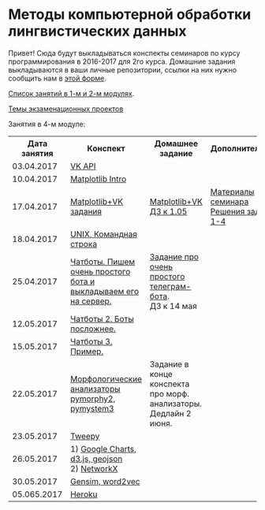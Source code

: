 # Методы компьютерной обработки лингвистических данных

Привет!
Сюда будут выкладываться конспекты семинаров по курсу программирования в 2016-2017 для 2го курса. 
Домашние задания выкладываются в ваши личные репозитории, ссылки на них нужно сообщить нам в [этой форме](https://docs.google.com/forms/d/e/1FAIpQLSdXLd6WhYxHNU3SG6qLY-HObd6ZXGFfeHLpU-sHz3KsfDiXXw/viewform?c=0&w=1).

[Список занятий в 1-м и 2-м модулях](https://github.com/elmiram/2016learnpython/blob/master/%D0%97%D0%B0%D0%BD%D1%8F%D1%82%D0%B8%D1%8F%20%D0%B2%201-%D0%BC%20%D1%81%D0%B5%D0%BC%D0%B5%D1%81%D1%82%D1%80%D0%B5.md).

[Темы экзаменационных проектов](https://docs.google.com/spreadsheets/d/16_76-1h9oaRiYugsw3n38_ZbyGVMDD8vzP5xlLvpBIY/edit?usp=sharing)

Занятия в 4-м модуле:

<table>
  <tr>
    <th>Дата занятия</th>
    <th>Конспект</th>
    <th>Домашнее задание</th>
    <th>Дополнительное</th>
  </tr>
  <tr>
    <td>03.04.2017</td>
    <td><a href="https://github.com/elmiram/2016learnpython/blob/master/VK%20API%20%D0%A7%D0%B0%D1%81%D1%82%D1%8C%201.ipynb">VK API</a></td>
    <td></td>
    <td></td>
  </tr>
  <tr>
    <td>10.04.2017</td>
    <td><a href="https://github.com/elmiram/2016learnpython/blob/master/Matplotlib.ipynb">Matplotlib Intro</a></td>
    <td></td>
    <td></td>
  </tr>
  <tr>
    <td>17.04.2017</td>
    <td><a href="https://github.com/elmiram/2016learnpython/blob/master/matplotlib%2Bvk.md">Matplotlib+VK задания</a></td>
    <td><a href="https://github.com/elmiram/2016learnpython/blob/master/matplotlib+vk+homework.md">Matplotlib+VK <br>ДЗ к 1.05</a></td>
    <td><a href="https://github.com/elmiram/2016learnpython/blob/master/VK%20%2B%20matplotlib.ipynb">Материалы семинара</a><br>
        <a href="https://github.com/elmiram/2016learnpython/blob/master/Matplotlib%2BVK.ipynb">Решения заданий 1-4</a></td>
  </tr>
  <tr>
    <td>18.04.2017</td>
    <td><a href="https://github.com/elmiram/2016learnpython/blob/master/%D0%9A%D0%BE%D0%BC%D0%B0%D0%BD%D0%B4%D0%BD%D0%B0%D1%8F%20%D1%81%D1%82%D1%80%D0%BE%D0%BA%D0%B0%20UNIX%2C%20%D0%BB%D0%BE%D0%B3%D0%B8%D0%BD%20%D0%BD%D0%B0%20%D1%81%D0%B5%D1%80%D0%B2%D0%B5%D1%80%D0%B5.md">UNIX, Командная строка</a></td>
    <td></td>
    <td></td>
  </tr>
  <tr>
    <td>25.04.2017</td>
    <td><a href="https://github.com/elmiram/2016learnpython/blob/master/TelegramBot1.ipynb">Чатботы. Пишем очень простого бота и выкладываем его на сервер.</a></td>
    <td><a href="https://github.com/elmiram/2016learnpython/blob/master/telegram_bot.md">Задание про очень простого телеграм-бота</a>.<br>ДЗ к 14 мая</td>
    <td></td>
  </tr>
  <tr>
    <td>12.05.2017</td>
    <td><a href="https://github.com/elmiram/2016learnpython/blob/master/TelegramBot2.ipynb">Чатботы 2. Боты посложнее.</a></td>
    <td></td>
    <td></td>
  </tr>
    <tr>
    <td>15.05.2017</td>
    <td><a href="https://github.com/elmiram/2016learnpython/blob/master/TelegramBot3.ipynb">Чатботы 3. Пример.</a></td>
    <td></td>
    <td></td>
  </tr>
    <tr>
    <td>22.05.2017</td>
    <td><a href="https://github.com/elmiram/2016learnpython/blob/master/pymorphy2%2C%20pymystem3.ipynb">Морфологические анализаторы pymorphy2, pymystem3</a></td>
    <td>Задание в конце конспекта про морф. анализаторы. <br/>Дедлайн 2 июня.</td>
    <td></td>
    </tr>
    <tr>
    <td>23.05.2017</td>
    <td><a href="https://github.com/elmiram/2016learnpython/blob/master/Tweepy.ipynb">Tweepy</a></td>
    <td></td>
    <td></td>
    </tr>
    <tr>
    <td>26.05.2017</td>
    <td>1) <a href="https://github.com/elmiram/2016learnpython/blob/master/%D0%98%D0%BD%D1%82%D0%B5%D1%80%D0%B0%D0%BA%D1%82%D0%B8%D0%B2%D0%BD%D1%8B%D0%B5%20%D0%B3%D1%80%D0%B0%D1%84%D0%B8%D0%BA%D0%B8%20%D0%B8%20%D0%BA%D0%B0%D1%80%D1%82%D1%8B%20%D0%B2%20%D0%B2%D0%B5%D0%B1%D0%B5.md">Google Charts, d3.js, geojson</a><br>2) <a href="https://github.com/elmiram/2016learnpython/blob/master/%D0%93%D1%80%D0%B0%D1%84%D1%8B%2C%20networkx.ipynb">NetworkX</a></td>
    <td></td>
    <td></td>
    </tr>
    <tr>
    <td>30.05.2017</td>
    <td><a href="https://github.com/elmiram/2016learnpython/blob/master/word2vec.ipynb">Gensim, word2vec</a></td>
    <td></td>
    <td></td>
    </tr>
    <tr>
    <td>05.065.2017</td>
    <td><a href="https://github.com/elmiram/2016learnpython/blob/master/Heroku.md">Heroku</a></td>
    <td></td>
    <td></td>
    </tr>

</table>
